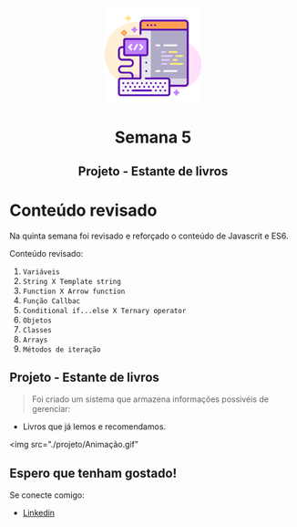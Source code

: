 <h1 align="center">
  <br>
  <img src="projeto/web-development.png" alt="Front-End Checklist" width="170">
  <br>
    <br>
        Semana 5
  <br>
</h1>
<h2 align="center">
  <p align="center">Projeto - Estante de livros<p>
</h2>

# Conteúdo revisado 

Na quinta semana foi revisado e reforçado o conteúdo de Javascrit e ES6.

Conteúdo revisado:

1. `Variáveis`
2. `String X Template string`
3. `Function X Arrow function`
4. `Função Callbac`
5. `Conditional if...else X Ternary operator`
6. `Objetos`
7. `Classes`
8. `Arrays`
9. `Métodos de iteração`

## Projeto - Estante de livros

> Foi criado um sistema que armazena informações possivéis de gerenciar:
  - Livros que já lemos e recomendamos.

  <img src="./projeto/Animação.gif" 


  ##  Espero que tenham gostado!

  
  Se conecte comigo:
  - [Linkedin](https://www.linkedin.com/in/estefanya-alves-7b38367b/)